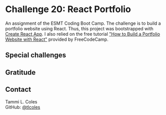 # Challenge 20: React Portfolio
An assignment of the ESMT Coding Boot Camp. The challenge is to build a portfolio website using React. Thus, this project was bootstrapped with [Create React App](https://github.com/facebook/create-react-app). I also relied on the free tutorial ["How to Build a Portfolio Website with React"](https://www.freecodecamp.org/news/build-portfolio-website-react/) provided by FreeCodeCamp.

## Special challenges

## Gratitude

## Contact
Tammi L. Coles  
GitHub: [@tlcoles](https://github.com/tlcoles)  
